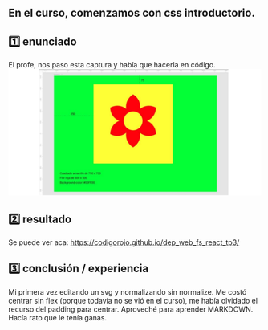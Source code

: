 ## En el curso, comenzamos con css introductorio.

## :one: enunciado

El profe, nos paso esta captura y había que hacerla en código.
![](https://github.com/codigorojo/dep_web_fs_react_tp3/blob/master/docs/images/enunciado.jpg)

## :two: resultado

Se puede ver aca:
https://codigorojo.github.io/dep_web_fs_react_tp3/

## :three: conclusión / experiencia

Mi primera vez editando un svg y normalizando sin normalize.
Me costó centrar sin flex (porque todavía no se vió en el curso), me había olvidado el recurso del padding para centrar.
Aproveché para aprender MARKDOWN. Hacía rato que le tenía ganas.

